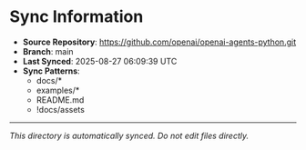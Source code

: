 # Sync Information

- **Source Repository**: https://github.com/openai/openai-agents-python.git
- **Branch**: main
- **Last Synced**: 2025-08-27 06:09:39 UTC
- **Sync Patterns**:
  - docs/*
  - examples/*
  - README.md
  - !docs/assets

---
*This directory is automatically synced. Do not edit files directly.*
